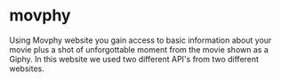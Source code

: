# movphy
Using Movphy website you gain access to basic information about your movie plus a shot of unforgottable moment from the movie shown as a Giphy. In this website we used two different API's from two different websites.
